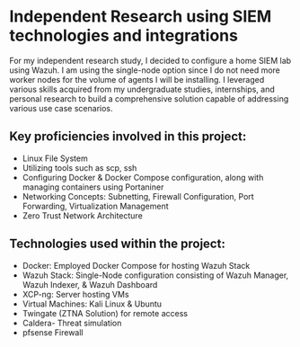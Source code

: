 # Independent Research using SIEM technologies and integrations
For my independent research study, I decided to configure a home SIEM lab using Wazuh. I am using the single-node option since I do not need more worker nodes for the volume of agents I will be installing. I leveraged various skills acquired from my undergraduate studies, internships, and personal research to build a comprehensive solution capable of addressing various use case scenarios.

## Key proficiencies involved in this project:
- Linux File System
- Utilizing tools such as scp, ssh
- Configuring Docker & Docker Compose configuration, along with managing containers using Portaniner 
- Networking Concepts: Subnetting, Firewall Configuration, Port Forwarding, Virtualization Management
- Zero Trust Network Architecture

## Technologies used within the project:
- Docker: Employed Docker Compose for hosting Wazuh Stack
- Wazuh Stack: Single-Node configuration consisting of Wazuh Manager, Wazuh Indexer, & Wazuh Dashboard
- XCP-ng: Server hosting VMs
- Virtual Machines: Kali Linux & Ubuntu
- Twingate (ZTNA Solution) for remote access
- Caldera- Threat simulation
- pfsense Firewall
